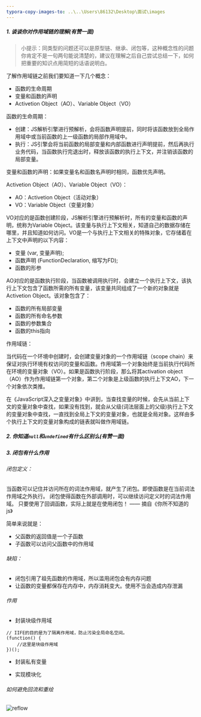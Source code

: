 ```yaml
---
typora-copy-images-to: ..\..\Users\86132\Desktop\面试\images
---
```


##### 1. 谈谈你对作用域链的理解(有赞一面)

> 小提示：同类型的问题还可以是原型链、继承、闭包等，这种概念性的问题你肯定不是一句两句能说清楚的，建议在理解之后自己尝试总结一下，如何把重要的知识点用简短的话语说明白。

了解作用域链之前我们要知道一下几个概念：

- 函数的生命周期
- 变量和函数的声明
- Activetion Object（AO）、Variable Object（VO）

函数的生命周期：

- 创建：JS解析引擎进行预解析，会将函数声明提前，同时将该函数放到全局作用域中或当前函数的上一级函数的局部作用域中。
- 执行：JS引擎会将当前函数的局部变量和内部函数进行声明提前，然后再执行业务代码，当函数执行完退出时，释放该函数的执行上下文，并注销该函数的局部变量。

变量和函数的声明：如果变量名和函数名声明时相同，函数优先声明。

Activetion Object（AO）、Variable Object（VO）：

- AO：Activetion Object（活动对象）
- VO：Variable Object（变量对象）

VO对应的是函数创建阶段，JS解析引擎进行预解析时，所有的变量和函数的声明，统称为Variable Object。该变量与执行上下文相关，知道自己的数据存储在哪里，并且知道如何访问。VO是一个与执行上下文相关的特殊对象，它存储着在上下文中声明的以下内容：

- 变量 (var, 变量声明);
- 函数声明 (FunctionDeclaration, 缩写为FD);
- 函数的形参

AO对应的是函数执行阶段，当函数被调用执行时，会建立一个执行上下文，该执行上下文包含了函数所需的所有变量，该变量共同组成了一个新的对象就是Activetion Object。该对象包含了：

- 函数的所有局部变量
- 函数的所有命名参数
- 函数的参数集合
- 函数的this指向

作用域链：

当代码在一个环境中创建时，会创建变量对象的一个作用域链（scope chain）来保证对执行环境有权访问的变量和函数。作用域第一个对象始终是当前执行代码所在环境的变量对象（VO）。如果是函数执行阶段，那么将其activation object（AO）作为作用域链第一个对象，第二个对象是上级函数的执行上下文AO，下一个对象依次类推。

在《JavaScript深入之变量对象》中讲到，当查找变量的时候，会先从当前上下文的变量对象中查找，如果没有找到，就会从父级(词法层面上的父级)执行上下文的变量对象中查找，一直找到全局上下文的变量对象，也就是全局对象。这样由多个执行上下文的变量对象构成的链表就叫做作用域链。



##### 2. 你知道`null`和`undefined`有什么区别么(有赞一面)

##### 3. 闭包有什么作用

###### 闭包定义：

当函数可以记住并访问所在的词法作用域，就产生了闭包。即使函数是在当前词法作用域之外执行。
闭包使得函数在外部调用时，可以继续访问定义时的词法作用域。
只要使用了回调函数，实际上就是在使用闭包！
—— 摘自《你所不知道的js》

简单来说就是：

- 父函数的返回值是一个子函数
- 子函数可以访问父函数中的作用域

###### 缺陷：

- 闭包引用了祖先函数的作用域，所以滥用闭包会有内存问题
- 让函数的变量都保存在内存中，内存消耗变大。使用不当会造成内存泄漏

###### 作用

- 封装块级作用域

```
// IIFE的目的是为了隔离作用域，防止污染全局命名空间。
(function() {
    //这里是块级作用域
})();
```

- 封装私有变量

- 实现模块化

###### 如何避免回流和重绘

![reflow](C:\Users\86132\Desktop\面试\images\reflow.png)